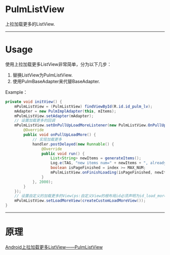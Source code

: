 # PulmListView

上拉加载更多的ListView.

------
# Usage

使用上拉加载更多ListView非常简单，分为以下几步：

1. 替换ListView为PulmListView.
2. 使用PulmBaseAdapter来代替BaseAdapter.

Example：
```java
private void initView() {
    mPulmListView = (PulmListView) findViewById(R.id.id_pulm_lv);
    mAdapter = new PulmImplAdapter(this, mItems);
    mPulmListView.setAdapter(mAdapter);
    // 设置加载更多的回调
    mPulmListView.setOnPullUpLoadMoreListener(new PulmListView.OnPullUpLoadMoreListener() {
        @Override
        public void onPullUpLoadMore() {
            // 实现加载更多
            handler.postDelayed(new Runnable() {
                @Override
                public void run() {
                    List<String> newItems = generateItems();
                    Log.e(TAG, "new items num=" + newItems + ", already has items=" + mAdapter.getCount());
                    boolean isPageFinished = index >= MAX_NUM;
                    mPulmListView.onFinishLoading(isPageFinished, newItems, false);
                }
            }, 2000);
        }
    });
    // 设置自定义的加载更多的View(ps:自定义View的根布局id必须声明为id_load_more_layout)
    mPulmListView.setLoadMoreView(createCustomLoadMoreView());
}
```

------
# 原理

[Android上拉加载更多ListView——PulmListView](http://blog.csdn.net/wzy_1988/article/details/52527562)